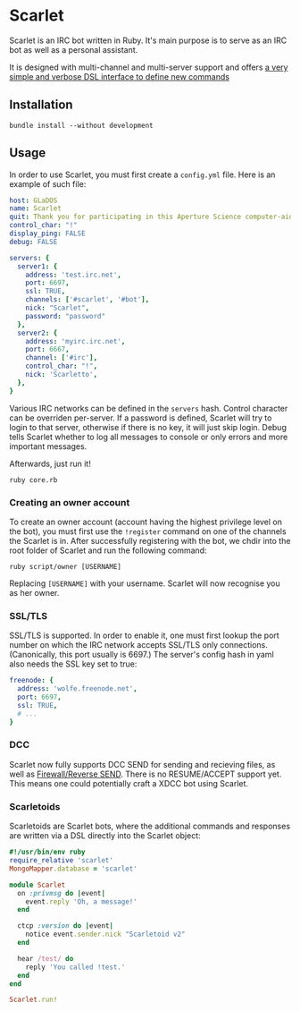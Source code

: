 # Scarlet

Scarlet is an IRC bot written in Ruby. It's main purpose is to serve as an IRC bot as well as a personal assistant.

It is designed with multi-channel and multi-server support and offers [a very simple and verbose DSL interface to define new commands](https://github.com/archSeer/Scarlet/wiki/Scripts)

## Installation

```
bundle install --without development
```

## Usage

In order to use Scarlet, you must first create a `config.yml` file. Here is an example of such file:

```yaml
host: GLaDOS
name: Scarlet
quit: Thank you for participating in this Aperture Science computer-aided enrichment activity.
control_char: "!"
display_ping: FALSE
debug: FALSE

servers: {
  server1: {
    address: 'test.irc.net',
    port: 6697,
    ssl: TRUE,
    channels: ['#scarlet', '#bot'],
    nick: "Scarlet",
    password: "password"
  },
  server2: {
    address: 'myirc.irc.net',
    port: 6667,
    channel: ['#irc'],
    control_char: "!",
    nick: 'Scarletto',
  },
}
```

Various IRC networks can be defined in the `servers` hash. Control character can be overriden per-server. If a password is defined, Scarlet will try to login to that server, otherwise if there is no key, it will just skip login. Debug tells Scarlet whether to log all messages to console or only errors and more important messages. 

Afterwards, just run it!

```
ruby core.rb
```

### Creating an owner account

To create an owner account (account having the highest privilege level on the bot), you must first use the `!register` command on one of the channels the Scarlet is in. After successfully registering with the bot, we chdir into the root folder of Scarlet and run the following command:

```
ruby script/owner [USERNAME]
```

Replacing `[USERNAME]` with your username. Scarlet will now recognise you as her owner.

### SSL/TLS

SSL/TLS is supported. In order to enable it, one must first lookup the port number on which the IRC network accepts SSL/TLS only connections. (Canonically, this port usually is 6697.) The server's config hash in yaml also needs the SSL key set to true:

```yaml
freenode: {
  address: 'wolfe.freenode.net',
  port: 6697,
  ssl: TRUE,
  # ...
}
```

### DCC

Scarlet now fully supports DCC SEND for sending and recieving files, as well as [Firewall/Reverse SEND](http://en.wikipedia.org/wiki/Direct_Client-to-Client#Reverse_.2F_Firewall_DCC). There is no RESUME/ACCEPT support yet. This means one could potentially craft a XDCC bot using Scarlet.

### Scarletoids

Scarletoids are Scarlet bots, where the additional commands and responses are written via a DSL directly into the Scarlet object:

```ruby
#!/usr/bin/env ruby
require_relative 'scarlet'
MongoMapper.database = 'scarlet'

module Scarlet
  on :privmsg do |event|
    event.reply 'Oh, a message!'
  end

  ctcp :version do |event|
    notice event.sender.nick "Scarletoid v2"
  end

  hear /test/ do
    reply 'You called !test.'
  end
end

Scarlet.run!
```
